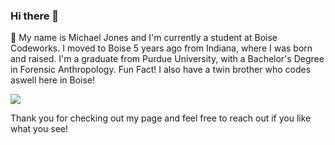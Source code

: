 ### Hi there 👋

💬 My name is Michael Jones and I'm currently a student at Boise Codeworks. I moved to Boise 5 years ago from Indiana, where I was born and raised. I'm a graduate from Purdue University, with a Bachelor's Degree in Forensic Anthropology. Fun Fact! I also have a twin brother who codes aswell here in Boise! 

<img align="center" src="https://github-readme-stats.vercel.app/api/statscard/?username=JonesyJava&theme=dark" />



Thank you for checking out my page and feel free to reach out if you like what you see!


<!--
**JonesyJava/jonesyjava** is a ✨ _special_ ✨ repository because its `README.md` (this file) appears on your GitHub profile.

Here are some ideas to get you started:

- 🔭 I’m currently working on ...
- 🌱 I’m currently learning ...
- 👯 I’m looking to collaborate on ...
- 🤔 I’m looking for help with ...
- 💬 Ask me about ...
- 📫 How to reach me: ...
- 😄 Pronouns: ...
- ⚡ Fun fact: ...
-->
